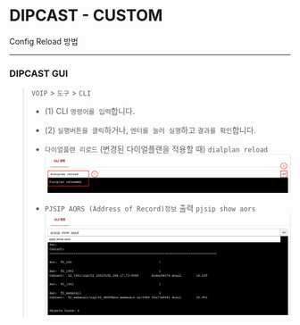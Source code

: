 # DIPCAST - CUSTOM

Config Reload 방법
***

### DIPCAST GUI

> ```VOIP``` > ```도구``` > ```CLI```
>
> * (1) CLI ```명령어를 입력```합니다.
> * (2) ```실행버튼을 클릭```하거나, ```엔터를 눌러 실행```하고 ```결과를 확인```합니다.
> * ```다이얼플랜 리로드``` (변경된 다이얼플랜을 적용할 때)
> ```dialplan reload```
> ![CLI](resources/images/1.6.cli.png)
>
> * ```PJSIP AORS (Address of Record)정보``` 출력
> ```pjsip show aors```
> ![CLI](resources/images/1.6.cli.2.png)
